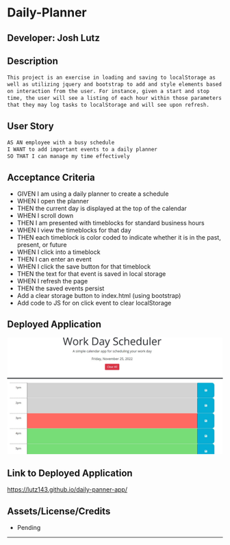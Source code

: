 # Daily-Planner

## Developer: Josh Lutz

## Description

```
This project is an exercise in loading and saving to localStorage as well as utilizing jquery and bootstrap to add and style elements based on interaction from the user. For instance, given a start and stop time, the user will see a listing of each hour within those parameters that they may log tasks to localStorage and will see upon refresh.
```

## User Story

```
AS AN employee with a busy schedule
I WANT to add important events to a daily planner
SO THAT I can manage my time effectively
```

## Acceptance Criteria

* GIVEN I am using a daily planner to create a schedule
* WHEN I open the planner
* THEN the current day is displayed at the top of the calendar
* WHEN I scroll down
* THEN I am presented with timeblocks for standard business hours
* WHEN I view the timeblocks for that day
* THEN each timeblock is color coded to indicate whether it is in the past, present, or future
* WHEN I click into a timeblock
* THEN I can enter an event
* WHEN I click the save button for that timeblock
* THEN the text for that event is saved in local storage
* WHEN I refresh the page
* THEN the saved events persist
* Add a clear storage button to index.html (using bootstrap)
* Add code to JS for on click event to clear localStorage

## Deployed Application

![image](./assets/images/lutz143_MockUp.JPG)

## Link to Deployed Application

https://lutz143.github.io/daily-panner-app/

## Assets/License/Credits

* Pending

---